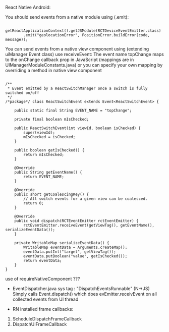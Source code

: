 React Native Android:

You should send events from a native module using (.emit):
```
    getReactApplicationContext().getJSModule(RCTDeviceEventEmitter.class)
        .emit("geolocationError", PositionError.buildError(code, message));

```

You can send events from a native view component using (extending uiManager Event class) use receiveEvent:
The event name topChange maps to 
the onChange callback prop in JavaScript (mappings are in UIManagerModuleConstants.java)
or you can specify your own mapping by overriding a method in native view component
```

/**
 * Event emitted by a ReactSwitchManager once a switch is fully switched on/off
 */
/*package*/ class ReactSwitchEvent extends Event<ReactSwitchEvent> {

    public static final String EVENT_NAME = "topChange";

    private final boolean mIsChecked;

    public ReactSwitchEvent(int viewId, boolean isChecked) {
        super(viewId);
        mIsChecked = isChecked;
    }

    public boolean getIsChecked() {
        return mIsChecked;
    }

    @Override
    public String getEventName() {
        return EVENT_NAME;
    }

    @Override
    public short getCoalescingKey() {
        // All switch events for a given view can be coalesced.
        return 0;
    }

    @Override
    public void dispatch(RCTEventEmitter rctEventEmitter) {
        rctEventEmitter.receiveEvent(getViewTag(), getEventName(), serializeEventData());
    }

    private WritableMap serializeEventData() {
        WritableMap eventData = Arguments.createMap();
        eventData.putInt("target", getViewTag());
        eventData.putBoolean("value", getIsChecked());
        return eventData;
    }
}
```

use of requireNativeComponent ???




* EventDispatcher.java
sys tag : "DispatchEventsRunnable" (N->JS)
Simply calls Event.dispatch() which does evEmitter.receivEvent on all collected events from UI thread

* RN installed frame callbacks:
1. ScheduleDispatchFrameCallback 
2. DispatchUIFrameCallback
